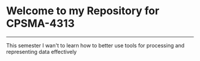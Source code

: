# Welcome to my Repository for CPSMA-4313
<hr>
<p>This semester I wan't to learn how to better use tools for processing and representing data effectively<p>
<p><p>
